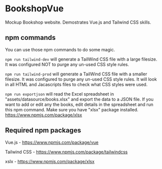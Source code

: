 # BookshopVue
Mockup Bookshop website. Demostrates Vue.js and Tailwind CSS skills.

## npm commands

You can use those npm commands to do some magic.

```npm run tailwind-dev``` will generate a TailWind CSS file with a large filesize. It was configured NOT to purge any un-used CSS style rules. 

```npm run tailwind-prod``` will generate a TailWind CSS file with a smaller filesize. It was configured to purge any un-used CSS style rules. It will look in all HTML and Jacascripts files to check what CSS styles were used.

```npm run exportjson``` will read the Excel spreadsheet in "assets/datasource/books.xlsx" and export the data to a JSON file. If you want to add or edit any the books, edit details in the spreadsheet and run this npm command. Make sure you have "xlsx" package installed. https://www.npmjs.com/package/xlsx

## Required npm packages

Vue.js - https://www.npmjs.com/package/vue

Tailwind CSS - https://www.npmjs.com/package/tailwindcss

xslx - https://www.npmjs.com/package/xlsx 